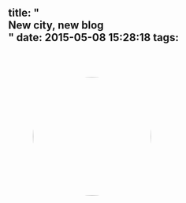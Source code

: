 title: "<div>New city, new blog</div>"
date: 2015-05-08 15:28:18
tags: 
---

<img src="{% asset_path big-thing-in-the-sky.png %}" width="240" style="border-radius: 100%; padding: 50px">
